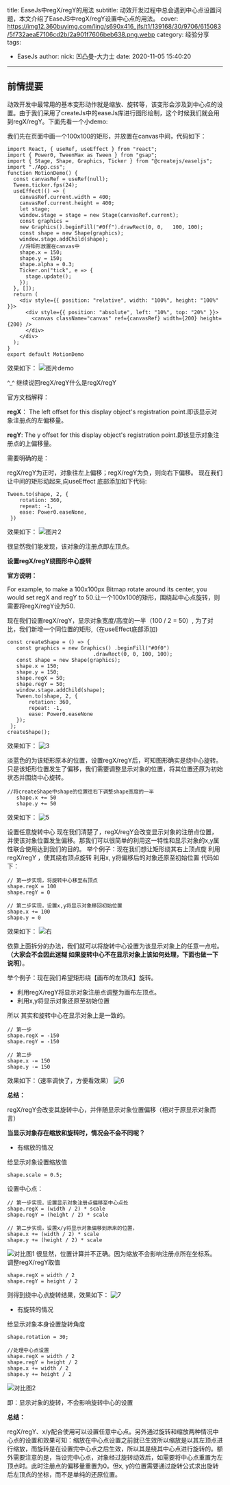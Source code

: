 title: EaseJs中regX/regY的用法
subtitle: 动效开发过程中总会遇到中心点设置问题，本文介绍了EaseJS中regX/regY设置中心点的用法。
cover: https://img12.360buyimg.com/ling/s690x416_jfs/t1/139168/30/9706/615083/5f732aeaE7106cd2b/2a901f7606beb638.png.webp
category: 经验分享
tags:
  - EaseJs
author:
  nick: 凹凸曼-大力士
date: 2020-11-05 15:40:20

---

## 前情提要

动效开发中最常用的基本变形动作就是缩放、旋转等，该变形会涉及到中心点的设置。由于我们采用了createJs中的easeJs库进行图形绘制，这个时候我们就会用到regX/regY。下面先看一个小demo:

我们先在页面中画一个100x100的矩形，并放置在canvas中间，代码如下：
```
import React, { useRef, useEffect } from "react";
import { Power0, TweenMax as Tween } from "gsap";
import { Stage, Shape, Graphics, Ticker } from "@createjs/easeljs";
import "./App.css";
function MotionDemo() {
  const canvasRef = useRef(null);
  Tween.ticker.fps(24);
  useEffect(() => {
    canvasRef.current.width = 400;
    canvasRef.current.height = 400;
    let stage;
    window.stage = stage = new Stage(canvasRef.current);
    const graphics = 
    new Graphics().beginFill("#0ff").drawRect(0, 0,   100, 100);
    const shape = new Shape(graphics);
    window.stage.addChild(shape);
    //将矩形放置在canvas中
    shape.x = 150;
    shape.y = 150;
    shape.alpha = 0.3;
    Ticker.on("tick", e => {
      stage.update();
    });
  }, []);
  return (
    <div style={{ position: "relative", width: "100%", height: "100%" }}>
      <div style={{ position: "absolute", left: "10%", top: "20%" }}>
        <canvas className="canvas" ref={canvasRef} width={200} height={200} />
      </div>
    </div>
  );
}
export default MotionDemo
```
效果如下：
![图片demo](https://img10.360buyimg.com/ling/jfs/t1/134731/29/11163/7591/5f732caaE2240cad6/a9379b43ed80975d.png)

^_^ 继续说回regX/regY什么是regX/regY

官方文档解释：

**regX**：
The left offset for this display object's registration point.即该显示对象注册点的左偏移量。

**regY**: 
The y offset for this display object's registration point.即该显示对象注册点的上偏移量。

需要明确的是：

regX/regY为正时，对象往左上偏移；regX/regY为负，则向右下偏移。
现在我们让中间的矩形动起来,向useEffect 底部添加如下代码:
```
Tween.to(shape, 2, {
    rotation: 360,
    repeat: -1,
    ease: Power0.easeNone,
 })
```
效果如下：
![图片2](https://storage.360buyimg.com/ling-gif/2_1601380875508_0be.gif)

很显然我们能发现，该对象的注册点即左顶点。

**设置regX/regY绕图形中心旋转**

**官方说明：**

For example, to make a 100x100px Bitmap rotate around its center, you would set regX and regY to 50.让一个100x100的矩形，围绕起中心点旋转，则需要将regX/regY设为50.

现在我们设置regX/regY，显示对象宽度/高度的一半（100 / 2 = 50）, 为了对比，我们新增一个同位置的矩形,（在useEffect底部添加)
```
const createShape = () => {
   const graphics = new Graphics() .beginFill("#0f0")
                            .drawRect(0, 0, 100, 100);
   const shape = new Shape(graphics);
   shape.x = 150;
   shape.y = 150;
   shape.regX = 50;
   shape.regY = 50;
   window.stage.addChild(shape);
   Tween.to(shape, 2, {
       rotation: 360,
       repeat: -1,
       ease: Power0.easeNone
   });
 };
createShape();
```
效果如下：
![3](https://storage.360buyimg.com/ling-gif/3_1601380876698_444.gif)

淡蓝色的为该矩形原本的位置，设置regX/regY后，可知图形确实是绕中心旋转。只是该矩形位置发生了偏移，我们需要调整显示对象的位置，将其位置还原为初始状态并围绕中心旋转。
```
//将createShape中shape的位置往右下调整shape宽度的一半
   shape.x += 50
   shape.y += 50
```
效果如下：
![5](https://storage.360buyimg.com/ling-gif/4_1601380894740_e6a.gif)

设置任意旋转中心
现在我们清楚了，regX/regY会改变显示对象的注册点位置，并使该对象位置发生偏移。那我们可以很简单的利用这一特性和显示对象的x,y属性联合使用达到我们的目的。
举个例子：现在我们想让矩形绕其右上顶点旋
利用regX/regY ，使其绕右顶点旋转 
利用x, y将偏移后的对象还原至初始位置
代码如下：
```
// 第一步实现，将旋转中心移至右顶点
shape.regX = 100
shape.regY = 0

// 第二步实现，设置x,y将显示对象移回初始位置
shape.x += 100
shape.y = 0
```
效果如下：
![右](https://storage.360buyimg.com/ling-gif/5_1601380895160_f56.gif)

依靠上面拆分的办法，我们就可以将旋转中心设置为该显示对象上的任意一点啦。
**（大家会不会因此迷糊 如果旋转中心不在显示对象上该如何处理，下面也做一下说明）**。

举个例子：现在我们希望矩形绕【画布的左顶点】旋转。

* 利用regX/regY将显示对象注册点调整为画布左顶点。
* 利用x,y将显示对象还原至初始位置

所以 其实和旋转中心在显示对象上是一致的。
```
// 第一步
shape.regX = -150
shape.regY = -150

// 第二步
shape.x -= 150 
shape.y -= 150
```
效果如下：（速率调快了，方便看效果）
![6](https://storage.360buyimg.com/ling-gif/6_1601380894845_224.gif)

**总结：**

regX/regY会改变其旋转中心，并伴随显示对象位置偏移（相对于原显示对象而言）


**当显示对象存在缩放和旋转时，情况会不会不同呢？**

* 有缩放的情况

给显示对象设置缩放值
```
shape.scale = 0.5;
```
设置中心点：
```
// 第一步实现，设置显示对象注册点偏移至中心点处
shape.regX = (width / 2) * scale
shape.regY = (height / 2) * scale
      
// 第二步实现，设置x/y将显示对象偏移到原来的位置，
shape.x += (width / 2) * scale
shape.y += (height / 2) * scale
```
![对比图1](https://img14.360buyimg.com/ling/jfs/t1/147516/29/9518/24252/5f73233eEb17da453/162b6ac28b54b121.png)
很显然，位置计算并不正确。因为缩放不会影响注册点所在坐标系。
调整regX/regY取值
```
shape.regX = width / 2
shape.regY = height / 2
```
则得到绕中心点旋转结果，效果如下：
![7](https://storage.360buyimg.com/ling-gif/9_1601380895717_9b0.gif)

* 有旋转的情况 

给显示对象本身设置旋转角度
```
shape.rotation = 30;
  
//处理中心点设置
shape.regX = width / 2
shape.regY = height / 2
shape.x += width / 2
shape.y += height / 2
```
![对比图2](https://img30.360buyimg.com/ling/jfs/t1/143477/36/9626/33135/5f732309E4d057c51/f6f9584525f204e6.png)

即：显示对象的旋转，不会影响旋转中心的设置


**总结：**

regX/regY、x/y配合使用可以设置任意中心点。另外通过旋转和缩放两种情况中心点的设置和效果可知：缩放在中心点设置之前就已生效所以缩放是以其左顶点进行缩放，而旋转是在设置完中心点之后生效，所以其是绕其中心点进行旋转的。额外需要注意的是，当设完中心点，对象经过旋转动效后，如需要将中心点重置为左顶点时。此时注册点的偏移量重置为0。但x, y的位置需要通过旋转公式求出旋转后左顶点的坐标，而不是单纯的还原位置。
